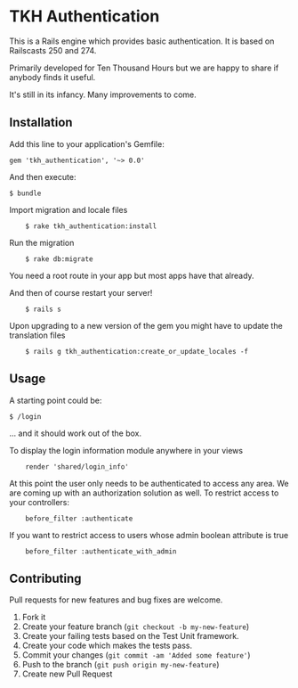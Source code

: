 # TKH Authentication

This is a Rails engine which provides basic authentication. It is based on Railscasts 250 and 274.

Primarily developed for Ten Thousand Hours but we are happy to share if anybody finds it useful.

It's still in its infancy. Many improvements to come.

## Installation

Add this line to your application's Gemfile:

    gem 'tkh_authentication', '~> 0.0'

And then execute:

    $ bundle

Import migration and locale files

		$ rake tkh_authentication:install
		
Run the migration

		$ rake db:migrate
		
You need a root route in your app but most apps have that already.

And then of course restart your server!

		$ rails s
		
Upon upgrading to a new version of the gem you might have to update the translation files

		$ rails g tkh_authentication:create_or_update_locales -f


## Usage


A starting point could be:

    $ /login

... and it should work out of the box.

To display the login information module anywhere in your views

		render 'shared/login_info'
		
At this point the user only needs to be authenticated to access any area. We are coming up with an authorization solution as well. To restrict access to your controllers:

		before_filter :authenticate
		
If you want to restrict access to users whose admin boolean attribute is true

		before_filter :authenticate_with_admin


## Contributing

Pull requests for new features and bug fixes are welcome.

1. Fork it
2. Create your feature branch (`git checkout -b my-new-feature`)
3. Create your failing tests based on the Test Unit framework.
4. Create your code which makes the tests pass.
5. Commit your changes (`git commit -am 'Added some feature'`)
6. Push to the branch (`git push origin my-new-feature`)
7. Create new Pull Request
